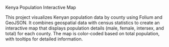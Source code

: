 Kenya Population Interactive Map

This project visualizes Kenyan population data by county using Folium and GeoJSON. It combines geospatial data with census statistics to create an interactive map that displays population details (male, female, intersex, and total) for each county. The map is color-coded based on total population, with tooltips for detailed information.
